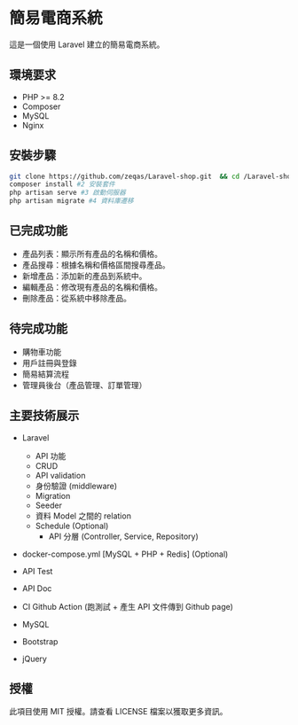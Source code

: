 # 簡易電商系統

這是一個使用 Laravel 建立的簡易電商系統。

## 環境要求

-   PHP >= 8.2
-   Composer
-   MySQL
-   Nginx

## 安裝步驟

```bash
git clone https://github.com/zeqas/Laravel-shop.git  && cd /Laravel-shop #1 複製到本機
composer install #2 安裝套件
php artisan serve #3 啟動伺服器
php artisan migrate #4 資料庫遷移
```

## 已完成功能

-   產品列表：顯示所有產品的名稱和價格。
-   產品搜尋：根據名稱和價格區間搜尋產品。
-   新增產品：添加新的產品到系統中。
-   編輯產品：修改現有產品的名稱和價格。
-   刪除產品：從系統中移除產品。

## 待完成功能

-   購物車功能
-   用戶註冊與登錄
-   簡易結算流程
-   管理員後台（產品管理、訂單管理）

## 主要技術展示

-   Laravel

    -   API 功能
    -   CRUD
    -   API validation
    -   身份驗證 (middleware)
    -   Migration
    -   Seeder
    -   資料 Model 之間的 relation
    -   Schedule (Optional)
        -   API 分層 (Controller, Service, Repository)

-   docker-compose.yml [MySQL + PHP + Redis] (Optional)
-   API Test
-   API Doc
-   CI Github Action (跑測試 + 產生 API 文件傳到 Github page)

-   MySQL
-   Bootstrap
-   jQuery

## 授權

此項目使用 MIT 授權。請查看 LICENSE 檔案以獲取更多資訊。
